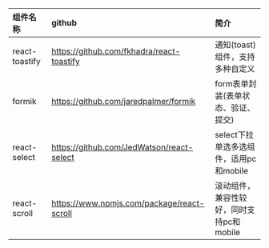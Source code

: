 | 组件名称 | github | 简介 |
|:----------|:-------------|:------|
| react-toastify | https://github.com/fkhadra/react-toastify | 通知(toast)组件，支持多种自定义 |
| formik | https://github.com/jaredpalmer/formik | form表单封装(表单状态、验证、提交) |
| react-select | https://github.com/JedWatson/react-select | select下拉单选多选组件，适用pc和mobile |
| react-scroll | https://www.npmjs.com/package/react-scroll | 滚动组件，兼容性较好，同时支持pc和mobile |